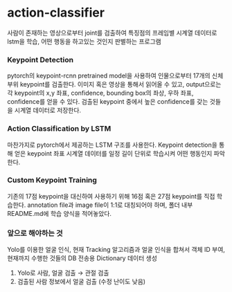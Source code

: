 # action-classifier

사람이 존재하는 영상으로부터 joint를 검출하여 특징점의 프레임별 시계열 데이터로 lstm을 학습, 어떤 행동을 하고있는 것인지 판별하는 프로그램

### Keypoint Detection
pytorch의 keypoint-rcnn pretrained model을 사용하여 인물으로부터 17개의 신체부위 keypoint를 검출한다.
이미지 혹은 영상을 통해서 읽어올 수 있고, output으로는 각 keypoint의 x,y 좌표, confidence, bounding box의 좌상, 우하 좌표, confidence를 얻을 수 있다.
검출된 keypoint 중에서 높은 confidence를 갖는 것들을 시계열 데이터로 저장한다.

### Action Classification by LSTM
마찬가지로 pytorch에서 제공하는 LSTM 구조를 사용한다.
Keypoint detection을 통해 얻은 keypoint 좌표 시계열 데이터를 일정 길이 단위로 학습시켜 어떤 행동인지 파악한다.

### Custom Keypoint Training
기존의 17점 keypoint을 대신하여 사용하기 위해 16점 혹은 27점 keypoint를 직접 학습한다.
annotation file과 image file이 1:1로 대칭되어야 하며, 폴더 내부 README.md에 학습 양식을 적어놓았다.

### 앞으로 해야하는 것
Yolo를 이용한 얼굴 인식, 현재 Tracking 알고리즘과 얼굴 인식을 합쳐서 객체 ID 부여, 현재까지 수행한 것들의 DB 전송용 Dictionary 데이터 생성
1. Yolo로 사람, 얼굴 검출 → 관절 검출
2. 검출된 사람 정보에서 얼굴 검출 (수정 난이도 낮음)
